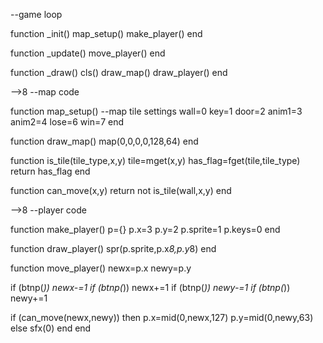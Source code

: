 --game loop

function _init()
 map_setup()
 make_player()
end

function _update()
 move_player()
end

function _draw()
 cls()
 draw_map()
 draw_player()
end


-->8
--map code

function map_setup()
 --map tile settings
 wall=0
 key=1
 door=2
 anim1=3
 anim2=4
 lose=6
 win=7
end

function draw_map()
 map(0,0,0,0,128,64)
end

function is_tile(tile_type,x,y)
 tile=mget(x,y)
 has_flag=fget(tile,tile_type)
 return has_flag
end

function can_move(x,y)
 return not is_tile(wall,x,y)
end


-->8
--player code

function make_player()
 p={}
 p.x=3
 p.y=2
 p.sprite=1
 p.keys=0
end

function draw_player()
 spr(p.sprite,p.x*8,p.y*8)
end

function move_player()
 newx=p.x
 newy=p.y
 
 if (btnp(_)) newx-=1
 if (btnp(_)) newx+=1
 if (btnp(_)) newy-=1
 if (btnp(_)) newy+=1
 
 if (can_move(newx,newy)) then
  p.x=mid(0,newx,127)
  p.y=mid(0,newy,63)
 else
  sfx(0)
 end
end
